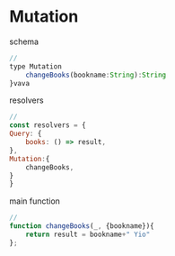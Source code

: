 # Mutation

schema&#x20;

```javascript
//
type Mutation
    changeBooks(bookname:String):String
}vava
```

resolvers

```javascript
//
const resolvers = {
Query: {
    books: () => result,
},
Mutation:{
    changeBooks,
}
}
```

main function&#x20;

```javascript
//
function changeBooks(_, {bookname}){
    return result = bookname+" Yio"
};
```
